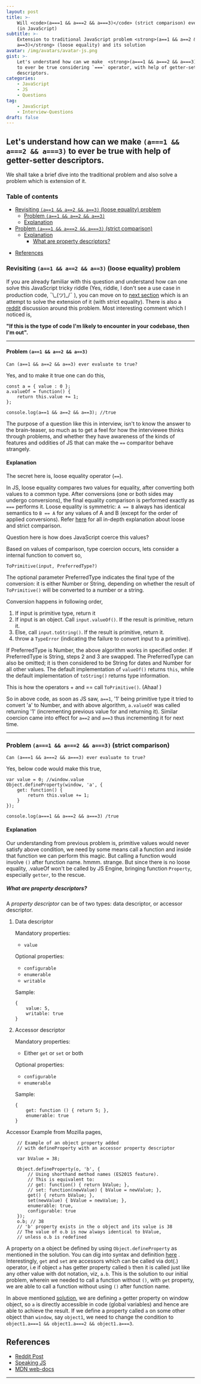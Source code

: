 ```yaml
---
layout: post
title: >-
    Will <code>(a===1 && a===2 && a===3)</code> (strict comparison) ever be true
    (in JavaScript)
subtitle: >-
    Extension to traditional JavaScript problem <strong>(a==1 && a==2 &&
    a==3)</strong> (loose equality) and its solution
avatar: /img/avatars/avatar-js.png
gist: >-
    Let's understand how can we make  <strong>(a===1 && a===2 && a===3)</strong>
    to ever be true considering `===` operator, with help of getter-setter
    descriptors.
categories:
    - JavaScript
    - JS
    - Questions
tag:
    - JavaScript
    - Interview-Questions
draft: false
---
```


## Let's understand how can we make `(a===1 && a===2 && a===3)` to ever be true with help of getter-setter descriptors.

We shall take a brief dive into the traditional problem and also solve a problem which is extension of it.

### Table of contents

<!-- toc -->

-   [Revisiting `(a==1 && a==2 && a==3)` (loose equality) problem](#revisiting-a1--a2--a3-loose-equality-problem)
    -   [Problem `(a==1 && a==2 && a==3)`](#problem-a1--a2--a3)
    -   [Explanation](#explanation)
-   [Problem `(a===1 && a===2 && a===3)` (strict comparison)](#problem-a1--a2--a3-strict-comparison)
    -   [Explanation](#explanation-1)
        -   [What are property descriptors?](#what-are-property-descriptors)

*   [References](#references)

<!-- tocstop -->

### Revisiting `(a==1 && a==2 && a==3)` (loose equality) problem

If you are already familiar with this question and understand how can one solve this JavaScript tricky riddle (Yes, riddle, I don't see a use case in production code, ¯\\\_(ツ)\_/¯ ), you can move on to [next section](#problem-a1--a2--a3-strict-comparison) which is an attempt to solve the extension of it (with strict equality).
There is also a [reddit](https://www.reddit.com/r/javascript/comments/7r0i00/can_a_1_a_2_a3_ever_evaluate_to_true/) discussion around this problem. Most interesting comment which I noticed is,

<strong>"If this is the type of code I'm likely to encounter in your codebase, then I'm out".</strong>

---

#### Problem `(a==1 && a==2 && a==3)`

    Can (a==1 && a==2 && a==3) ever evaluate to true?

Yes, and to make it true one can do this,

    const a = { value : 0 };
    a.valueOf = function() {
        return this.value += 1;
    };

    console.log(a==1 && a==2 && a==3); //true

The purpose of a question like this in interview, isn't to know the answer to the brain-teaser, so much as to get a feel for how the interviewee thinks through problems, and whether they have awareness of the kinds of features and oddities of JS that can make the `==` comparitor behave strangely.

#### Explanation

The secret here is, loose equality operator (`==`).

In JS, loose equality compares two values for equality, after converting both values to a common type. After conversions (one or both sides may undergo conversions), the final equality comparison is performed exactly as `===` performs it. Loose equality is symmetric: `A == B` always has identical semantics to `B == A` for any values of A and B (except for the order of applied conversions).
Refer [here](https://developer.mozilla.org/en-US/docs/Web/JavaScript/Equality_comparisons_and_sameness) for all in-depth explanation about loose and strict comparison.

Question here is how does JavaScript coerce this values?

Based on values of comparison, type coercion occurs, lets consider a internal function to convert so,

    ToPrimitive(input, PreferredType?)

The optional parameter PreferredType indicates the final type of the conversion: it is either Number or String, depending on whether the result of `ToPrimitive()` will be converted to a number or a string.

Conversion happens in following order,

1.  If input is primitive type, return it
2.  If input is an object. Call `input.valueOf()`. If the result is primitive, return it.
3.  Else, call `input.toString()`. If the result is primitive, return it.
4.  throw a `TypeError` (indicating the failure to convert input to a primitive).

If PreferredType is Number, the above algorithm works in specified order.
If PreferredType is String, steps 2 and 3 are swapped.
The PreferredType can also be omitted; it is then considered to be String for dates and Number for all other values.
The default implementation of `valueOf()` returns `this`, while the default implementation of `toString()` returns type information.

This is how the operators + and == call `ToPrimitive()`. (Ahaa! )

So in above code, as soon as JS saw, `a==1`, '1' being primitive type it tried to convert 'a' to Number, and with above algorithm, `a.valueOf` was called returning '1' (incrementing previous value for and returning it).
Similar coercion came into effect for `a==2` and `a==3` thus incrementing it for next time.

---

### Problem `(a===1 && a===2 && a===3)` (strict comparison)

    Can (a===1 && a===2 && a===3) ever evaluate to true?

Yes, below code would make this true,

    var value = 0; //window.value
    Object.defineProperty(window, 'a', {
        get: function() {
            return this.value += 1;
        }
    });

    console.log(a===1 && a===2 && a===3) /true

#### Explanation

Our understanding from previous problem is, primitive values would never satisfy above condition, we need by some means call a function and inside that function we can perform this magic. But calling a function would involve `()` after function name. hmmm. strange.
But since there is no loose equality, .valueOf won't be called by JS Engine, bringing function `Property`, especially `getter`, to the rescue.

##### What are property descriptors?

A _property descriptor_ can be of two types: data descriptor, or accessor descriptor.

1.  Data descriptor

    Mandatory properties:

    -   `value`

    Optional properties:

    -   `configurable`
    -   `enumerable`
    -   `writable`

    Sample:

        {
            value: 5,
            writable: true
        }

2.  Accessor descriptor

    Mandatory properties:

    -   Either `get` or `set` or both

    Optional properties:

    -   `configurable`
    -   `enumerable`

    Sample:

        {
            get: function () { return 5; },
            enumerable: true
        }

Accessor Example from Mozilla pages,

        // Example of an object property added
        // with defineProperty with an accessor property descriptor

        var bValue = 38;

        Object.defineProperty(o, 'b', {
            // Using shorthand method names (ES2015 feature).
            // This is equivalent to:
            // get: function() { return bValue; },
            // set: function(newValue) { bValue = newValue; },
            get() { return bValue; },
            set(newValue) { bValue = newValue; },
            enumerable: true,
            configurable: true
        });
        o.b; // 38
        // 'b' property exists in the o object and its value is 38
        // The value of o.b is now always identical to bValue,
        // unless o.b is redefined

A property on a object be defined by using `Object.defineProperty` as mentioned in the solution. You can dig into syntax and definition [here](https://developer.mozilla.org/en-US/docs/Web/JavaScript/Reference/Global_Objects/Object/defineProperty) .
Interestingly, `get` and `set` are accessors which can be called via dot(.) operator, i.e if object `a` has getter property called `b` then it is called just like any other value with dot notation, viz, `a.b`.
This is the solution to our initial problem, wherein we needed to call a function without `()`, with `get` property, we are able to call a function without using `()` after function name.

In above mentioned [solution](#problem-a1--a2--a3-strict-comparison), we are defining `a` getter property on window object, so `a` is directly accessible in code (global variables) and hence are able to achieve the result.
If we define a property called `a` on some other object than `window`, say `object1`, we need to change the condition to `object1.a===1 && object1.a===2 && object1.a===3`.

## References

-   [Reddit Post](https://www.reddit.com/r/javascript/comments/7r0i00/can_a_1_a_2_a3_ever_evaluate_to_true/)
-   [Speaking JS](http://speakingjs.com/es5/ch17.html)
-   [MDN web-docs](https://developer.mozilla.org/en-US/docs/Web/JavaScript)

---
